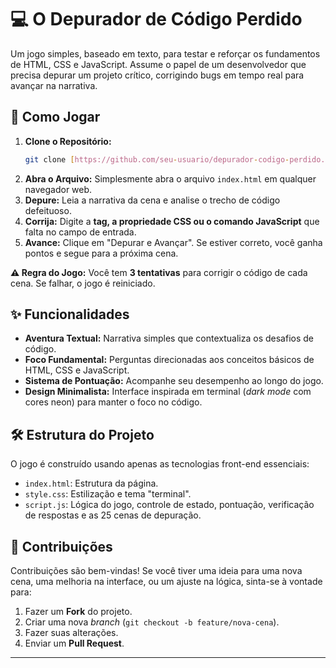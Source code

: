 # 💻 O Depurador de Código Perdido

Um jogo simples, baseado em texto, para testar e reforçar os fundamentos de HTML, CSS e JavaScript. Assume o papel de um desenvolvedor que precisa depurar um projeto crítico, corrigindo bugs em tempo real para avançar na narrativa.

## 🚀 Como Jogar

1.  **Clone o Repositório:**
    ```bash
    git clone [https://github.com/seu-usuario/depurador-codigo-perdido.git](https://github.com/seu-usuario/depurador-codigo-perdido.git)
    ```
2.  **Abra o Arquivo:** Simplesmente abra o arquivo `index.html` em qualquer navegador web.
3.  **Depure:** Leia a narrativa da cena e analise o trecho de código defeituoso.
4.  **Corrija:** Digite a **tag, a propriedade CSS ou o comando JavaScript** que falta no campo de entrada.
5.  **Avance:** Clique em "Depurar e Avançar". Se estiver correto, você ganha pontos e segue para a próxima cena.

**⚠️ Regra do Jogo:** Você tem **3 tentativas** para corrigir o código de cada cena. Se falhar, o jogo é reiniciado.

## ✨ Funcionalidades

* **Aventura Textual:** Narrativa simples que contextualiza os desafios de código.
* **Foco Fundamental:** Perguntas direcionadas aos conceitos básicos de HTML, CSS e JavaScript.
* **Sistema de Pontuação:** Acompanhe seu desempenho ao longo do jogo.
* **Design Minimalista:** Interface inspirada em terminal (*dark mode* com cores neon) para manter o foco no código.

## 🛠️ Estrutura do Projeto

O jogo é construído usando apenas as tecnologias front-end essenciais:

* `index.html`: Estrutura da página.
* `style.css`: Estilização e tema "terminal".
* `script.js`: Lógica do jogo, controle de estado, pontuação, verificação de respostas e as 25 cenas de depuração.

## 🤝 Contribuições

Contribuições são bem-vindas! Se você tiver uma ideia para uma nova cena, uma melhoria na interface, ou um ajuste na lógica, sinta-se à vontade para:

1.  Fazer um **Fork** do projeto.
2.  Criar uma nova *branch* (`git checkout -b feature/nova-cena`).
3.  Fazer suas alterações.
4.  Enviar um **Pull Request**.

---
